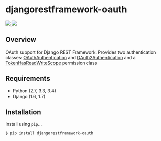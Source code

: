 # djangorestframework-oauth

<div class="badges">
    <a href="http://travis-ci.org/jpadilla/django-rest-framework-oauth?branch=master">
        <img src="https://secure.travis-ci.org/jpadilla/django-rest-framework-oauth.png?branch=master">
    </a>
    <a href="https://pypi.python.org/pypi/djangorestframework-oauth">
        <img src="https://pypip.in/version/djangorestframework-oauth/badge.svg">
    </a>
</div>

## Overview

OAuth support for Django REST Framework. Provides two authentication classes: [OAuthAuthentication][oauth-authentication] and [OAuth2Authentication][oauth2-authentication] and a [TokenHasReadWriteScope][token-has-read-write-scope] permission class

## Requirements

* Python (2.7, 3.3, 3.4)
* Django (1.6, 1.7)

## Installation

Install using `pip`...

```bash
$ pip install djangorestframework-oauth
```

[oauth-authentication]: authentication.md#oauthauthentication
[oauth2-authentication]: authentication.md#oauth2authentication
[token-has-read-write-scope]: permissions.md#tokenhasreadwritescope
